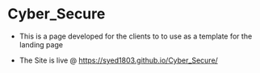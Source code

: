 # Cyber_Secure
- This is a  page developed for the clients to to use as a template for the landing page 

- The Site is live @  https://syed1803.github.io/Cyber_Secure/
 

